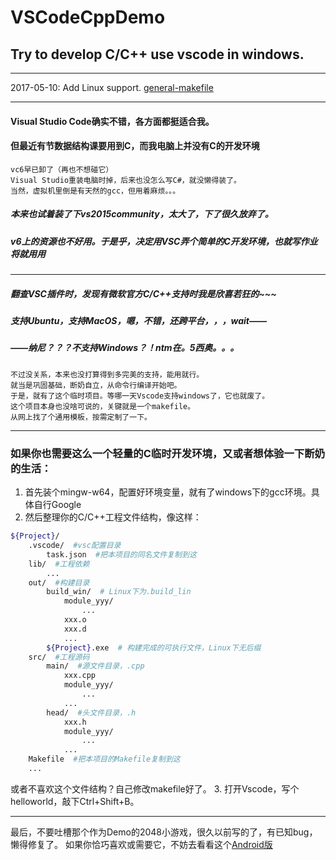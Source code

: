 # VSCodeCppDemo
## Try to develop C/C++ use vscode in windows.
***
2017-05-10: Add Linux support. [general-makefile](https://github.com/zhengxiaoyao0716/general-makefile)
***
#### Visual Studio Code确实不错，各方面都挺适合我。
#### 但最近有节数据结构课要用到C，而我电脑上并没有C的开发环境
```
vc6早已卸了（再也不想碰它）
Visual Studio重装电脑时掉，后来也没怎么写C#，就没懒得装了。
当然，虚拟机里倒是有天然的gcc，但用着麻烦。。。
```
##### 本来也试着装了下vs2015community，太大了，下了很久放弃了。
##### v6上的资源也不好用。于是乎，决定用VSC弄个简单的C开发环境，也就写作业将就用用
***
##### 翻查VSC插件时，发现有微软官方C/C++支持时我是欣喜若狂的~~~
##### 支持Ubuntu，支持MacOS，嗯，不错，还跨平台，，，wait——
##### ——纳尼？？？不支持Windows？！ntm在。5西奥。。。
```
不过没关系，本来也没打算得到多完美的支持，能用就行。
就当是巩固基础，断奶自立，从命令行编译开始吧。
于是，就有了这个临时项目。等哪一天Vscode支持windows了，它也就废了。
这个项目本身也没啥可说的，关键就是一个makefile。
从网上找了个通用模板，按需定制了一下。
```
***
### 如果你也需要这么一个轻量的C临时开发环境，又或者想体验一下断奶的生活：
1. 首先装个mingw-w64，配置好环境变量，就有了windows下的gcc环境。具体自行Google
2. 然后整理你的C/C++工程文件结构，像这样：
``` sh
${Project}/
    .vscode/  #vsc配置目录
        task.json  #把本项目的同名文件复制到这
    lib/  #工程依赖
        ...
    out/  #构建目录
        build_win/  # Linux下为.build_lin
            module_yyy/
                ...
            xxx.o
            xxx.d
            ...
        ${Project}.exe  # 构建完成的可执行文件，Linux下无后缀
    src/  #工程源码
        main/  #源文件目录，.cpp
            xxx.cpp
            module_yyy/
                ...
            ...
        head/  #头文件目录，.h
            xxx.h
            module_yyy/
                ...
            ...
    Makefile  #把本项目的Makefile复制到这
    ...
```
或者不喜欢这个文件结构？自己修改makefile好了。
3. 打开Vscode，写个helloworld，敲下Ctrl+Shift+B。
***
最后，不要吐槽那个作为Demo的2048小游戏，很久以前写的了，有已知bug，懒得修复了。
如果你恰巧喜欢或需要它，不妨去看看这个[Android版](https://github.com/zhengxiaoyao0716/Digimon2048)